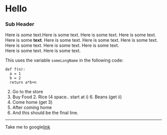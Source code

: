 # Hello
### Sub Header

Here is *some* text.Here is some text. Here is some text. Here is some text.
Here is some **text**. Here is some text. Here is some text.
Here is some text. Here is some text. Here is some text. Here is some text. <br> Here is some text. Here is some text.

This uses the variable `someLongName` in the following code:
~~~
def f(n):
  a = 1
  b = 2
  return a*b+n
~~~

2. Go to the store
2. Buy Food
   2. Rice (4 space.. start at i)
   6. Beans (get ii)
27. Come home (get 3)
28. After coming home
3. And this should be the final line.

****

Take me to google[link](https://www.google.com)
